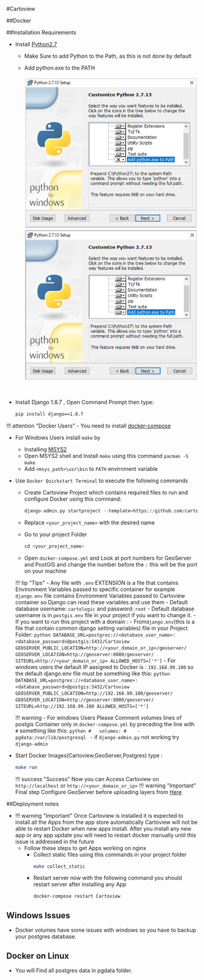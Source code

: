 #Cartoview

##Docker

##Installation Requirements

- Install [Python2.7](https://www.python.org/download/releases/2.7/)
	- Make Sure to add Python to the Path, as this is not done by default 
    
	- Add python.exe to the PATH
    <br/> <br/>
		![python setup](img/python.png)
        ![python setup](img/python2.png)
        
		<br/>
        
- Install Django 1.8.7 
     , Open Command Prompt then type:

	```sh
	pip install django==1.8.7
	```
    
!!! attention "Docker Users"
    - You need to install [docker-compose](https://docs.docker.com/compose/install/)

- For Windows Users install ```make``` by
	- Installing [MSYS2](http://www.msys2.org/)
	- Open MSYS2 shell and Install ```make``` using this command ```pacman -S make```
	- Add ```<msys_path>\usr\bin``` to ```PATH``` envirnment variable
-  Use ```Docker Quickstart Terminal``` to execute the following commands
    - Create Cartoview Project which contains required files to run and configure Docker using this command:

        ``` python
        django-admin.py startproject --template=https://github.com/cartologic/Cartoview-project-template/archive/master.zip --name django.env,uwsgi.ini,.bowerrc,server.py <your_project_name>
        ```

    - Replace ```<your_project_name>``` with the desired name

    - Go to your project Folder

         ``` python
         cd <your_project_name>
         ```

    - Open ```docker-compose.yml``` and Look at port numbers for GeoServer and PostGIS and change the number before the ```:``` this will be the port on your machine

	!!! tip "Tips"
			- Any file with ```.env``` EXTENSION is a file that contains Environment Variables passed to specific container for example ```django.env``` file contains Environment Variables passed to Cartoview container so Django can read these variables and use them
			- Default database username: ```cartologic``` and password: ```root```
			- Default database username is in ```postgis.env``` file in your project if you want to change it.
			- If you want to run this project with a domain :
				- From```django.env```(this is a file that contain common django setting variables) file in your Project Folder:
					``` python
					DATABASE_URL=postgres://<database_user_name>:<database_password>@postgis:5432/Cartoview
					GEOSERVER_PUBLIC_LOCATION=http://<your_domain_or_ip>/geoserver/
					GEOSERVER_LOCATION=http://geoserver:8080/geoserver/
					SITEURL=http://<your_domain_or_ip>
					ALLOWED_HOSTS=['*']
					```
			- For windows users the default IP aasigned to Docker is : ```192.168.99.100``` so the default django.env file must be something like this:
				``` python
				DATABASE_URL=postgres://<database_user_name>:<database_password>@postgis:5432/Cartoview
				GEOSERVER_PUBLIC_LOCATION=http://192.168.99.100/geoserver/
				GEOSERVER_LOCATION=http://geoserver:8080/geoserver/
				SITEURL=http://192.168.99.100
				ALLOWED_HOSTS=['*']
				```

	!!! warning
		- For windows Users Please Comment volumes lines of postgis Container only in ```docker-compose.yml``` by preceding the line with ```#``` something like this:
			```python
				#   volumes:
				#    - pgdata:/var/lib/postgresql
			```
		- if ```django-admin.py``` not working try ```django-admin```


- Start Docker Images(Cartoview,GeoServer,Postgres) type :

	``` sh
	make run
	```


	!!! success "Success"
		Now you can Access Cartoview on ```http://localhost``` or ```http://<your_domain_or_ip>```
	!!! warning "Important"
		Final step Configure GeoServer before uploading layers from [Here](http://docs.geonode.org/en/master/tutorials/admin/geoserver_geonode_security/#geoserver-security-backend)

##Deployment notes

- !!! warning "Important"
	Once Cartoview is installed it is expected to install all the Apps from the app store automatically
	Cartoview will not be able to restart Docker when new apps install.
	After you install any new app or any app update you will need to restart docker manually until this issue is addressed in the future
	- Follow these steps to get Apps working on nginx
		- Collect static files using this commands in your project folder
			``` sh
			make collect_static
			```
		- Restart server now with the following command you should restart server after installing any App
			``` sh
			docker-compose restart Cartoview
			```
## Windows Issues
- Docker volumes have some issues with windows so you have to backup your postgres database.

## Docker on Linux
- You will Find all postgres data in pgdata folder.


